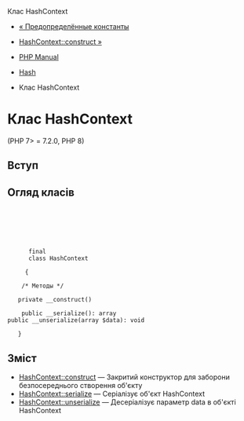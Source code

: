 Клас HashContext

-   [« Предопределённые константы](hash.constants.html)
    
-   [HashContext::construct »](hashcontext.construct.html)
    
-   [PHP Manual](index.html)
    
-   [Hash](book.hash.html)
    
-   Клас HashContext
    

# Клас HashContext

(PHP 7> = 7.2.0, PHP 8)

## Вступ

## Огляд класів

```classsynopsis

     
    

    
     
      final
      class HashContext
     
     {

    /* Методы */
    
   private __construct()

    public __serialize(): array
public __unserialize(array $data): void

   }
```

## Зміст

-   [HashContext::construct](hashcontext.construct.html) — Закритий конструктор для заборони безпосереднього створення об'єкту
-   [HashContext::serialize](hashcontext.serialize.html) — Серіалізує об'єкт HashContext
-   [HashContext::unserialize](hashcontext.unserialize.html) — Десеріалізує параметр data в об'єкті HashContext